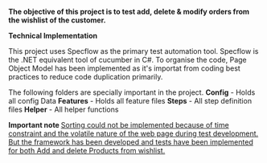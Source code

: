 <B>The objective of this project is to test add, delete & modify orders from the wishlist of the customer. </B> 

<B>Technical Implementation</B>

This project uses Specflow as the primary test automation tool. Specflow is the .NET  equivalent tool of cucumber in C#. To organise the code, Page Object Model has been implemented as it's importat from coding best practices to reduce code duplication primarily.  

The following folders are specially important in the project. 
<b>Config</b> - Holds all config Data
<b>Features</b> - Holds all feature files 
<b>Steps</b> - All step definition files
<b>Helper</b> - All helper functions 

<B> Important note </B>
<u>Sorting could not be implemented because of time constraint and the volatile nature of the web page during test development. But the framework has been developed and tests have been implemented for both Add and delete Products from wishlist.  </u>
